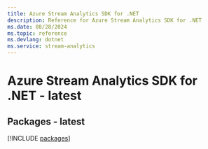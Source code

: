 ```yaml
---
title: Azure Stream Analytics SDK for .NET
description: Reference for Azure Stream Analytics SDK for .NET
ms.date: 08/28/2024
ms.topic: reference
ms.devlang: dotnet
ms.service: stream-analytics
---
```

# Azure Stream Analytics SDK for .NET - latest
## Packages - latest
[!INCLUDE [packages](stream-analytics-index.md)]